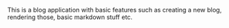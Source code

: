 
This is a blog application with basic features such as creating a new blog, rendering those, basic markdown stuff etc.

